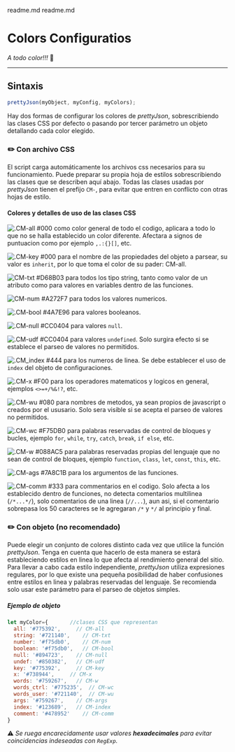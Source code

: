 readme.md
readme.md
# Colors Configuratios
_A todo color!!!_ :art:

---
## Sintaxis
```javascript
prettyJson(myObject, myConfig, myColors);
```
Hay dos formas de configurar los colores de _prettyJson_, sobrescribiendo las clases CSS por defecto o pasando por tercer parámetro un objeto detallando cada color elegido.

### :pencil2: Con archivo CSS
El script carga automáticamente los archivos css necesarios para su funcionamiento. Puede preparar su propia hoja de estilos sobrescribiendo las clases que se describen aquí abajo. Todas las clases usadas por _prettyJson_ tienen el prefijo `CM-`, para evitar que entren en conflicto con otras hojas de estilo. 

#### Colores y detalles de uso de las clases CSS
![.CM-all #000](https://img.shields.io/badge/CM--all-%23000-%23000 "#000")  como color general de todo el codigo, aplicara a todo lo que no se halla establecido un color diferente. Afectara a signos de puntuacion como por ejemplo `,.:{}[]`, etc.

![.CM-key #000](https://img.shields.io/badge/CM--key-%23000-%23000 "#000")  para el nombre de las propiedades del objeto a parsear, su valor es `inherit`, por lo que toma el color de su pader: CM-all.
    
![CM-txt #D68B03](https://img.shields.io/badge/CM--txt-%23D68B03-%23D68B03 "#D68B03")  para todos los tipo string, tanto como valor de un atributo como para valores en variables dentro de las funciones.
  
![CM-num #A272F7](https://img.shields.io/badge/CM--num-%23A272F7-%23A272F7 "#A272F7")  para todos los valores numericos.
  
![.CM-bool #4A7E96](https://img.shields.io/badge/CM--bool-%234A7E96-%234A7E96 "#4A7E96")  para valores booleanos.
  
![.CM-null #CC0404](https://img.shields.io/badge/CM--null-%23CC0404-%23CC0404 "#CC0404")  para valores `null`.
  
![.CM-udf #CC0404](https://img.shields.io/badge/CM--udf-%23CC0404-%23CC0404 "#CC0404")  para valores `undefined`. Solo surgira efecto si se establece el parseo de valores no permitidos.
  
![.CM_index #444](https://img.shields.io/badge/CM--index-%23444-%23444 "#444")  para los numeros de linea. Se debe establecer el uso de `index` del objeto de configuraciones.
  
![.CM-x #F00](https://img.shields.io/badge/CM--x-%23F00-%23F00 "#F00") para los operadores matematicos y logicos en general, ejemplos `<>=+/%&!?`, etc. 
   
![.CM-wu #080](https://img.shields.io/badge/CM--wu-%23080-%23080 "#080")  para nombres de metodos, ya sean propios de javascript o creados por el ususario. Solo sera visible si se acepta el parseo de valores no permitidos. 
   
![.CM-wc #F75DB0](https://img.shields.io/badge/CM--wc-%23F75DB0-%23F75DB0 "#F75DB0")  para palabras reservadas de control de bloques y bucles, ejemplo `for`, `while`, `try`, `catch`, `break`, `if else`, etc. 
   
![.CM-w #088AC5](https://img.shields.io/badge/CM--w-%23088AC5-%23088AC5 "#088AC5")  para palabras reservadas propias del lenguaje que no sean de control de bloques, ejemplo `function`, `class`, `let`, `const`, `this`, etc. 
    
![.CM-ags #7A8C1B](https://img.shields.io/badge/CM--args-%237A8C1B-%237A8C1B "#7A8C1B")  para los argumentos de las funciones.
    
![.CM-comm #333](https://img.shields.io/badge/CM--comm-%23333-%23333 "#333")  para commentarios en el codigo. Solo afecta a los establecido dentro de funciones, no detecta comentarios multilinea (`/*...*/`), solo comentarios de una linea (`//...`),  aun asi, si el comentario sobrepasa los 50 caracteres se le agregaran `/*` y `*/` al principio y final.

### :pencil2: Con objeto (no recomendado)

Puede elegir un conjunto de colores distinto cada vez que utilice la función _prettyJson_. Tenga en cuenta que hacerlo de esta manera se estará estableciendo estilos en linea lo que afecta al rendimiento general del sitio. Para llevar a cabo cada estilo independiente, _prettyJson_ utiliza expresiones regulares, por lo que existe una pequeña posibilidad de haber confusiones entre estilos en linea y palabras reservadas del lenguaje. 
Se recomienda solo usar este parámetro para el parseo de objetos simples.

##### Ejemplo de objeto
```javascript
let myColor={       //clases CSS que representan
  all: '#775392',     // CM-all
  string: '#721140',    // CM-txt
  number: '#f75db0',    // CM-num
  boolean: '#f75db0',   // CM-bool
  null: '#894723',    // CM-null
  undef: '#850382',   // CM-udf
  key: '#775392',     // CM-key
  x: '#738944',     // CM-x
  words: '#759267',   // CM-w
  words_ctrl: '#775235',  // CM-wc
  words_user: '#721140',  // CM-wu
  args: '#759267',    // CM-args
  index: '#123689',   // CM-index
  comment: '#478952'    // CM-comm
}
```
:warning: _Se ruega encarecidamente usar valores **hexadecimales** para evitar coincidencias indeseadas con `RegExp`._
